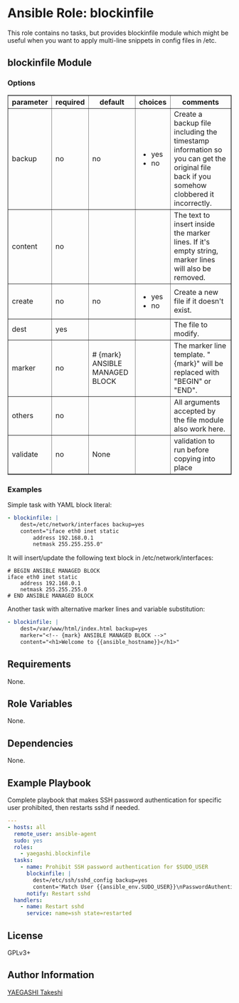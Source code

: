 Ansible Role: blockinfile
=========================

This role contains no tasks, but provides blockinfile module
which might be useful when you want to apply multi-line snippets
in config files in /etc.

blockinfile Module
------------------

### Options

<table border=1 cellpadding=4>
<tr>
<th class="head">parameter</th>
<th class="head">required</th>
<th class="head">default</th>
<th class="head">choices</th>
<th class="head">comments</th>
</tr>
<tr>
<td>backup</td>
<td>no</td>
<td>no</td>
<td><ul><li>yes</li><li>no</li></ul></td>
<td>Create a backup file including the timestamp information so you can get the original file back if you somehow clobbered it incorrectly.</td>
</tr>
<tr>
<td>content</td>
<td>no</td>
<td></td>
<td><ul></ul></td>
<td>The text to insert inside the marker lines. If it's empty string, marker lines will also be removed.</td>
</tr>
<tr>
<td>create</td>
<td>no</td>
<td>no</td>
<td><ul><li>yes</li><li>no</li></ul></td>
<td>Create a new file if it doesn't exist.</td>
</tr>
<tr>
<td>dest</td>
<td>yes</td>
<td></td>
<td><ul></ul></td>
<td>The file to modify.</td>
</tr>
<tr>
<td>marker</td>
<td>no</td>
<td># {mark} ANSIBLE MANAGED BLOCK</td>
<td><ul></ul></td>
<td>The marker line template. "{mark}" will be replaced with "BEGIN" or "END".</td>
</tr>
<tr>
<td>others</td>
<td>no</td>
<td></td>
<td><ul></ul></td>
<td>All arguments accepted by the <span class='module'>file</span> module also work here.</td>
</tr>
<tr>
<td>validate</td>
<td>no</td>
<td>None</td>
<td><ul></ul></td>
<td>validation to run before copying into place</td>
</tr>
</table>

### Examples

Simple task with YAML block literal:

```yaml
- blockinfile: |
    dest=/etc/network/interfaces backup=yes
    content="iface eth0 inet static
        address 192.168.0.1
        netmask 255.255.255.0"
```

It will insert/update the following text block in /etc/network/interfaces:

```
# BEGIN ANSIBLE MANAGED BLOCK
iface eth0 inet static
    address 192.168.0.1
    netmask 255.255.255.0
# END ANSIBLE MANAGED BLOCK
```

Another task with alternative marker lines and variable substitution:

```yaml
- blockinfile: |
    dest=/var/www/html/index.html backup=yes
    marker="<!-- {mark} ANSIBLE MANAGED BLOCK -->"
    content="<h1>Welcome to {{ansible_hostname}}</h1>"
```

Requirements
------------

None.

Role Variables
--------------

None.

Dependencies
------------

None.

Example Playbook
----------------

Complete playbook
that makes SSH password authentication for specific user prohibited,
then restarts sshd if needed.

```yaml
---
- hosts: all
  remote_user: ansible-agent
  sudo: yes
  roles:
    - yaegashi.blockinfile
  tasks:
    - name: Prohibit SSH password authentication for $SUDO_USER
      blockinfile: |
        dest=/etc/ssh/sshd_config backup=yes
        content='Match User {{ansible_env.SUDO_USER}}\nPasswordAuthentication no'
      notify: Restart sshd
  handlers:
    - name: Restart sshd
      service: name=ssh state=restarted
```

License
-------

GPLv3+

Author Information
------------------

[YAEGASHI Takeshi](https://github.com/yaegashi)
